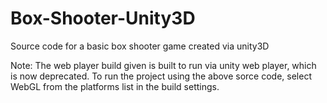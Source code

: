 # Box-Shooter-Unity3D
Source code for a basic box shooter game created via unity3D

Note: The web player build given is built to run via unity web player, which is now deprecated. To run the project using the above sorce code, select WebGL from the platforms list in the build settings.
